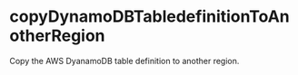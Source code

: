 # copyDynamoDBTabledefinitionToAnotherRegion
Copy the AWS DyanamoDB table definition to another region.
